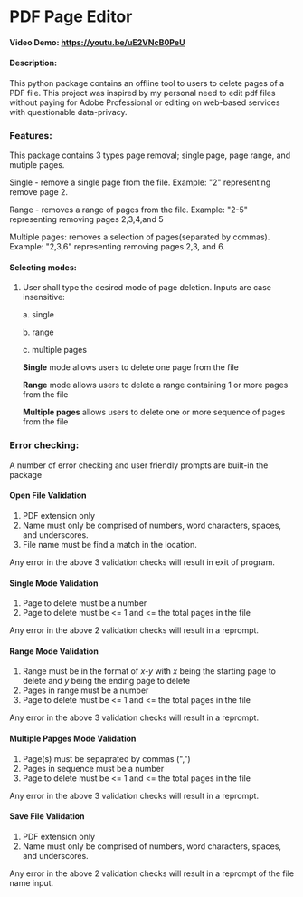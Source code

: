  # PDF Page Editor
#### Video Demo:  <https://youtu.be/uE2VNcB0PeU>

#### Description: 
This python package contains an offline tool to users to delete pages of a PDF file. This project was inspired by my personal need to edit pdf files without paying for Adobe Professional or editing on web-based services with questionable data-privacy.

### Features: 
This package contains 3 types page removal; single page, page range, and mutiple pages.

Single - remove a single page from the file. Example: "2" representing remove page 2.

Range - removes a range of pages from the file.     Example: "2-5" representing removing pages 2,3,4,and 5

Multiple pages: removes a selection of pages(separated by commas). Example: "2,3,6" representing removing pages 2,3, and 6.

#### Selecting modes:
1. User shall type the desired mode of page deletion. Inputs are case insensitive: 

    a. single

    b. range

    c. multiple pages

    **Single** mode allows users to delete one page from the file

    **Range**
     mode allows users to delete a range containing 1 or more pages from the file

    **Multiple pages** allows users to delete one or more sequence of pages from the file

### Error checking:
A number of error checking and user friendly prompts are built-in the package

#### Open File Validation
1. PDF extension only
2. Name must only be comprised of numbers, word characters, spaces, and underscores.
3. File name must be find a match in the location. 

Any error in the above 3 validation checks will result in exit of program.

#### Single Mode Validation
1. Page to delete must be a number
2. Page to delete must be <= 1 and <= the total pages in the file

Any error in the above 2 validation checks will result in a reprompt.

#### Range Mode Validation
1. Range must be in the format of *x-y* with *x* being the starting page to delete and *y* being the ending page to delete
2. Pages in range must be a number
3. Page to delete must be <= 1 and <= the total pages in the file

Any error in the above 3 validation checks will result in a reprompt.

#### Multiple Papges Mode Validation
1. Page(s) must be sepaprated by commas (",")
2. Pages in sequence must be a number
3. Page to delete must be <= 1 and <= the total pages in the file

Any error in the above 3 validation checks will result in a reprompt.

#### Save File Validation
1. PDF extension only
2. Name must only be comprised of numbers, word characters, spaces, and underscores.

Any error in the above 2 validation checks will result in a reprompt of the file name input.




